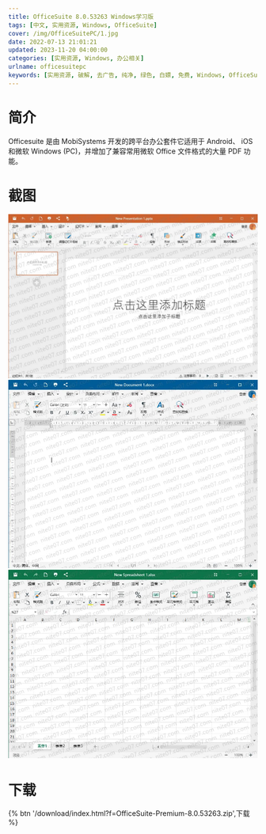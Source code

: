 ```yaml
---
title: OfficeSuite 8.0.53263 Windows学习版
tags: [中文, 实用资源, Windows, OfficeSuite]
cover: /img/OfficeSuitePC/1.jpg
date: 2022-07-13 21:01:21
updated: 2023-11-20 04:00:00
categories: [实用资源, Windows, 办公相关]
urlname: officesuitepc
keywords: [实用资源, 破解, 去广告, 纯净, 绿色, 白嫖, 免费, Windows, OfficeSuite]
---
```


# 简介

Officesuite 是由 MobiSystems 开发的跨平台办公套件它适用于 Android、 iOS 和微软 Windows (PC)，并增加了兼容常用微软 Office 文件格式的大量 PDF 功能。

# 截图

![](/img/OfficeSuitePC/2.jpg)
![](/img/OfficeSuitePC/3.jpg)
![](/img/OfficeSuitePC/4.jpg)

# 下载

{% btn '/download/index.html?f=OfficeSuite-Premium-8.0.53263.zip',下载 %}
